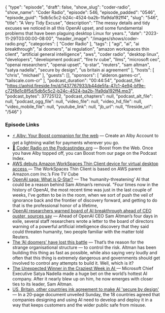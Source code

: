 {
  "type": "episode",
  "draft": false,
  "show_slug": "coder-radio",
  "show_name": "Coder Radio",
  "episode": 546,
  "episode_padded": "0546",
  "episode_guid": "5db5c5c2-b24c-4524-ba2b-1fa9da192ff4",
  "slug": "546",
  "title": "A Very Tidy Excuse",
  "description": "The messy details and tidy excuses we noticed in all this OpenAI upset, and some fundamental problems that have been plaguing desktop Linux for years.",
  "date": "2023-11-29T03:00:00-08:00",
  "header_image": "/images/shows/coder-radio.png",
  "categories": [
    "Coder Radio"
  ],
  "tags": [
    "agi",
    "ai",
    "ai breakthrough",
    "ai doomers",
    "ai regulation",
    "amazon workspaces thin client",
    "artificial general intelligence",
    "aws",
    "coder radio",
    "desktop linux",
    "developers",
    "development podcast",
    "fire tv cube",
    "llms",
    "microsoft ceo",
    "openai researchers",
    "openai upset",
    "q-star",
    "reuters",
    "sam altman",
    "satya nadella",
    "secure by design",
    "us britain ai agreement"
  ],
  "hosts": [
    "chris",
    "michael"
  ],
  "guests": [],
  "sponsors": [
    "alderon.games-cr",
    "tailscale.com-cr"
  ],
  "podcast_duration": "00:44:54",
  "podcast_file": "https://aphid.fireside.fm/d/1437767933/b44de5fa-47c1-4e94-bf9e-c72f8d1c8f5d/5db5c5c2-b24c-4524-ba2b-1fa9da192ff4.mp3",
  "podcast_bytes": 37725122,
  "podcast_chapters": null,
  "podcast_alt_file": null,
  "podcast_ogg_file": null,
  "video_file": null,
  "video_hd_file": null,
  "video_mobile_file": null,
  "youtube_link": null,
  "jb_url": null,
  "fireside_url": "/546"
}


### Episode Links

  * [⚡ Alby: Your Boost companion for the web](https://getalby.com/ "⚡ Alby: Your Boost companion for the web") — Create an Alby Account to get a lightning wallet for payments wherever you go. 
  * [🎉 Coder Radio on the Podcastindex.org](https://podcastindex.org/podcast/487548 "🎉 Coder Radio on the Podcastindex.org") — Boost from the Web. Once you have Alby topped off, you can Boost from our page on the Podcast Index.
  * [AWS debuts Amazon WorkSpaces Thin Client device for virtual desktop access ](https://siliconangle.com/2023/11/26/aws-debuts-amazon-workspaces-thin-client-device-virtual-desktop-access/ "AWS debuts Amazon WorkSpaces Thin Client device for virtual desktop access ") — The WorkSpaces Thin Client is based on AWS parent Amazon.com Inc.’s Fire TV Cube 
  * [OpenAI saga: What is Q-Star?](https://www.businesstoday.in/technology/news/story/openai-saga-what-is-q-star-the-humanity-threatening-ai-that-could-be-a-reason-behind-sam-altmans-removal-406988-2023-11-24 "OpenAI saga: What is Q-Star?") — The ‘humanity-threatening’ AI that could be a reason behind Sam Altman’s removal. "Four times now in the history of OpenAI, the most recent time was just in the last couple of weeks, I've gotten to be in the room, when we sort of push the veil of ignorance back and the frontier of discovery forward, and getting to do that is the professional honor of a lifetime,
  * [OpenAI researchers warned board of AI breakthrough ahead of CEO ouster, sources say](https://www.reuters.com/technology/sam-altmans-ouster-openai-was-precipitated-by-letter-board-about-ai-breakthrough-2023-11-22/ "OpenAI researchers warned board of AI breakthrough ahead of CEO ouster, sources say") — Ahead of OpenAI CEO Sam Altman’s four days in exile, several staff researchers wrote a letter to the board of directors warning of a powerful artificial intelligence discovery that they said could threaten humanity, two people familiar with the matter told Reuters.
  * [The ‘AI doomers’ have lost this battle](https://www.ft.com/content/a2c29506-4a38-47a3-8775-beb5e488c169 "The ‘AI doomers’ have lost this battle") — That’s the reason for the strange organisational structure — to control the risk. Altman has been building this thing as fast as possible, while also saying very loudly and often that this thing is extremely dangerous and governments should get involved to control any attempts to build it. Well, which is it?
  * [The Unexpected Winner in the Craziest Week in AI ](https://www.wsj.com/tech/ai/satya-nadella-microsoft-ceo-ai-openai-altman-85e75531?mod=followamazon "The Unexpected Winner in the Craziest Week in AI ") — Microsoft Chief Executive Satya Nadella made a huge bet on the world’s hottest AI company. After it nearly blew up on him, he now emerges with closer ties to its leader, Sam Altman.
  * [US, Britain, other countries ink agreement to make AI 'secure by design'](https://www.reuters.com/technology/us-britain-other-countries-ink-agreement-make-ai-secure-by-design-2023-11-27/ "US, Britain, other countries ink agreement to make AI 'secure by design'") — In a 20-page document unveiled Sunday, the 18 countries agreed that companies designing and using AI need to develop and deploy it in a way that keeps customers and the wider public safe from misuse.


